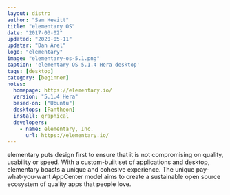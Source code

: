 ```yaml
---
layout: distro
author: "Sam Hewitt"
title: "elementary OS"
date: "2017-03-02"
updated: "2020-05-11"
updater: "Dan Arel"
logo: "elementary"
image: "elementary-os-5.1.png"
caption: 'elementary OS 5.1.4 Hera desktop'
tags: [desktop]
category: [beginner]
notes:
  homepage: https://elementary.io/
  version: "5.1.4 Hera"
  based-on: ["Ubuntu"]
  desktops: [Pantheon]
  install: graphical
  developers:
    - name: elementary, Inc.
      url: https://elementary.io/
---
```


elementary puts design first to ensure that it is not compromising on quality, usability or speed. With a custom-built set of applications and desktop, elementary boasts a unique and cohesive experience. The unique pay-what-you-want AppCenter model aims to create a sustainable open source ecosystem of quality apps that people love.
